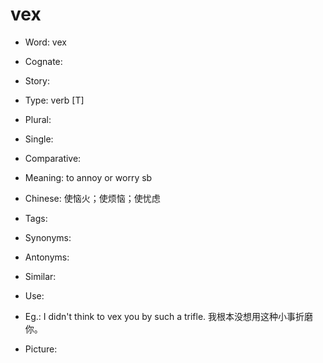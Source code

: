 # vex

- Word: vex
- Cognate: 
- Story: 

- Type: verb [T]
- Plural: 
- Single: 
- Comparative: 
- Meaning: to annoy or worry sb
- Chinese: 使恼火；使烦恼；使忧虑
- Tags: 
- Synonyms: 
- Antonyms: 
- Similar: 
- Use: 
- Eg.: I didn't think to vex you by such a trifle. 我根本没想用这种小事折磨你。
- Picture: 

